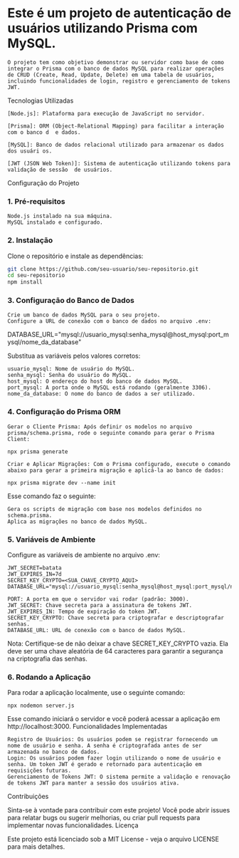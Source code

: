# Este é um projeto de autenticação de usuários utilizando Prisma com MySQL. 

    O projeto tem como objetivo demonstrar ou servidor como base de como integrar o Prisma com o banco de dados MySQL para realizar operações de CRUD (Create, Read, Update, Delete) em uma tabela de usuários, incluindo funcionalidades de login, registro e gerenciamento de tokens JWT.
    
Tecnologias Utilizadas

    [Node.js]: Plataforma para execução de JavaScript no servidor.
    
    [Prisma]: ORM (Object-Relational Mapping) para facilitar a interação com o banco d  e dados.

    [MySQL]: Banco de dados relacional utilizado para armazenar os dados dos usuári os.

    [JWT (JSON Web Token)]: Sistema de autenticação utilizando tokens para validação de sessão  de usuários.

Configuração do Projeto

### 1. Pré-requisitos

    Node.js instalado na sua máquina.
    MySQL instalado e configurado.

### 2. Instalação

Clone o repositório e instale as dependências:

```bash
git clone https://github.com/seu-usuario/seu-repositorio.git
cd seu-repositorio
npm install
```
### 3. Configuração do Banco de Dados

    Crie um banco de dados MySQL para o seu projeto.
    Configure a URL de conexão com o banco de dados no arquivo .env:

DATABASE_URL="mysql://usuario_mysql:senha_mysql@host_mysql:port_mysql/nome_da_database"

Substitua as variáveis pelos valores corretos:

    usuario_mysql: Nome de usuário do MySQL.
    senha_mysql: Senha do usuário do MySQL.
    host_mysql: O endereço do host do banco de dados MySQL.
    port_mysql: A porta onde o MySQL está rodando (geralmente 3306).
    nome_da_database: O nome do banco de dados a ser utilizado.

### 4. Configuração do Prisma ORM

    Gerar o Cliente Prisma: Após definir os modelos no arquivo prisma/schema.prisma, rode o seguinte comando para gerar o Prisma Client:

```npx prisma generate```

    Criar e Aplicar Migrações: Com o Prisma configurado, execute o comando abaixo para gerar a primeira migração e aplicá-la ao banco de dados:

```npx prisma migrate dev --name init```

Esse comando faz o seguinte:

    Gera os scripts de migração com base nos modelos definidos no schema.prisma.
    Aplica as migrações no banco de dados MySQL.

### 5. Variáveis de Ambiente

Configure as variáveis de ambiente no arquivo .env:

```PORT=3000
JWT_SECRET=batata
JWT_EXPIRES_IN=7d
SECRET_KEY_CRYPTO=<SUA_CHAVE_CRYPTO_AQUI>
DATABASE_URL="mysql://usuario_mysql:senha_mysql@host_mysql:port_mysql/nome_da_database"
```

    PORT: A porta em que o servidor vai rodar (padrão: 3000).
    JWT_SECRET: Chave secreta para a assinatura de tokens JWT.
    JWT_EXPIRES_IN: Tempo de expiração do token JWT.
    SECRET_KEY_CRYPTO: Chave secreta para criptografar e descriptografar senhas.
    DATABASE_URL: URL de conexão com o banco de dados MySQL.

Nota: Certifique-se de não deixar a chave SECRET_KEY_CRYPTO vazia. Ela deve ser uma chave aleatória de 64 caracteres para garantir a segurança na criptografia das senhas.

### 6. Rodando a Aplicação

Para rodar a aplicação localmente, use o seguinte comando:

```npx nodemon server.js```

Esse comando iniciará o servidor e você poderá acessar a aplicação em http://localhost:3000.
Funcionalidades Implementadas

    Registro de Usuários: Os usuários podem se registrar fornecendo um nome de usuário e senha. A senha é criptografada antes de ser armazenada no banco de dados.
    Login: Os usuários podem fazer login utilizando o nome de usuário e senha. Um token JWT é gerado e retornado para autenticação em requisições futuras.
    Gerenciamento de Tokens JWT: O sistema permite a validação e renovação de tokens JWT para manter a sessão dos usuários ativa.

Contribuições

Sinta-se à vontade para contribuir com este projeto! Você pode abrir issues para relatar bugs ou sugerir melhorias, ou criar pull requests para implementar novas funcionalidades.
Licença

Este projeto está licenciado sob a MIT License - veja o arquivo LICENSE para mais detalhes.